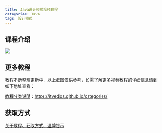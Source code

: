```yaml
---
title: Java设计模式视频教程
categories: Java
tags: 设计模式
---
```


## 课程介绍

![](http://oqn6ggw87.bkt.clouddn.com/Java设计模式.png)

<!--more-->

## 更多教程

教程不断整理更新中，以上截图仅供参考，如需了解更多视频教程的详细信息请到如下地址查看：

[教程分类说明](https://itvedios.github.io/categories/)：<https://itvedios.github.io/categories/>

## 获取方式

[关于教程、获取方式、温馨提示](https://itvedios.github.io/about/)